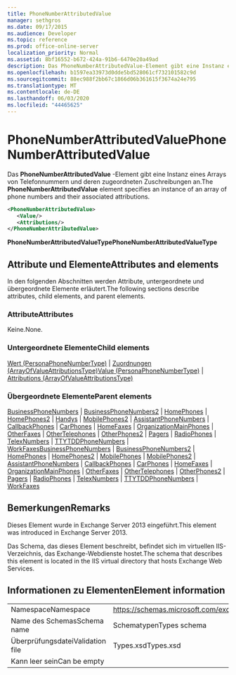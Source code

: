 ```yaml
---
title: PhoneNumberAttributedValue
manager: sethgros
ms.date: 09/17/2015
ms.audience: Developer
ms.topic: reference
ms.prod: office-online-server
localization_priority: Normal
ms.assetid: 8bf16552-b672-424a-91b6-6470e20a49ad
description: Das PhoneNumberAttributedValue-Element gibt eine Instanz eines Arrays von Telefonnummern und deren zugeordneten Zuschreibungen an.
ms.openlocfilehash: b1597ea33973d0dde5bd528061cf732101582c9d
ms.sourcegitcommit: 88ec988f2bb67c1866d06b361615f3674a24e795
ms.translationtype: MT
ms.contentlocale: de-DE
ms.lasthandoff: 06/03/2020
ms.locfileid: "44465625"
---
```

# <a name="phonenumberattributedvalue"></a><span data-ttu-id="301e4-103">PhoneNumberAttributedValue</span><span class="sxs-lookup"><span data-stu-id="301e4-103">PhoneNumberAttributedValue</span></span>

<span data-ttu-id="301e4-104">Das **PhoneNumberAttributedValue** -Element gibt eine Instanz eines Arrays von Telefonnummern und deren zugeordneten Zuschreibungen an.</span><span class="sxs-lookup"><span data-stu-id="301e4-104">The **PhoneNumberAttributedValue** element specifies an instance of an array of phone numbers and their associated attributions.</span></span> 
  
```XML
<PhoneNumberAttributedValue>
   <Value/>
   <Attributions/>
</PhoneNumberAttributedValue>
```

 <span data-ttu-id="301e4-105">**PhoneNumberAttributedValueType**</span><span class="sxs-lookup"><span data-stu-id="301e4-105">**PhoneNumberAttributedValueType**</span></span>
## <a name="attributes-and-elements"></a><span data-ttu-id="301e4-106">Attribute und Elemente</span><span class="sxs-lookup"><span data-stu-id="301e4-106">Attributes and elements</span></span>

<span data-ttu-id="301e4-107">In den folgenden Abschnitten werden Attribute, untergeordnete und übergeordnete Elemente erläutert.</span><span class="sxs-lookup"><span data-stu-id="301e4-107">The following sections describe attributes, child elements, and parent elements.</span></span>
  
### <a name="attributes"></a><span data-ttu-id="301e4-108">Attribute</span><span class="sxs-lookup"><span data-stu-id="301e4-108">Attributes</span></span>

<span data-ttu-id="301e4-109">Keine.</span><span class="sxs-lookup"><span data-stu-id="301e4-109">None.</span></span>
  
### <a name="child-elements"></a><span data-ttu-id="301e4-110">Untergeordnete Elemente</span><span class="sxs-lookup"><span data-stu-id="301e4-110">Child elements</span></span>

<span data-ttu-id="301e4-111">[Wert (PersonaPhoneNumberType)](value-personaphonenumbertype.md)  |  [Zuordnungen (ArrayOfValueAttributionsType)](attributions-arrayofvalueattributionstype.md)</span><span class="sxs-lookup"><span data-stu-id="301e4-111">[Value (PersonaPhoneNumberType)](value-personaphonenumbertype.md) | [Attributions (ArrayOfValueAttributionsType)](attributions-arrayofvalueattributionstype.md)</span></span>
  
### <a name="parent-elements"></a><span data-ttu-id="301e4-112">Übergeordnete Elemente</span><span class="sxs-lookup"><span data-stu-id="301e4-112">Parent elements</span></span>

<span data-ttu-id="301e4-113">[BusinessPhoneNumbers](businessphonenumbers.md)  |  [BusinessPhoneNumbers2](businessphonenumbers2.md)  |  [HomePhones](homephones.md)  |  [HomePhones2](homephones2.md)  |  [Handys](mobilephones.md)  |  [MobilePhones2](mobilephones2.md)  |  [AssistantPhoneNumbers](assistantphonenumbers.md)  |  [CallbackPhones](callbackphones.md)  |  [CarPhones](carphones.md)  |  [HomeFaxes](homefaxes.md)  |  [OrganizationMainPhones](organizationmainphones.md)  |  [OtherFaxes](otherfaxes.md)  |  [OtherTelephones](othertelephones.md)  |  [OtherPhones2](otherphones2.md)  |  [Pagers](pagers.md)  |  [RadioPhones](radiophones.md)  |  [TelexNumbers](telexnumbers.md)  |  [TTYTDDPhoneNumbers](ttytddphonenumbers.md)  |  [WorkFaxes](workfaxes.md)</span><span class="sxs-lookup"><span data-stu-id="301e4-113">[BusinessPhoneNumbers](businessphonenumbers.md) | [BusinessPhoneNumbers2](businessphonenumbers2.md) | [HomePhones](homephones.md) | [HomePhones2](homephones2.md) | [MobilePhones](mobilephones.md) | [MobilePhones2](mobilephones2.md) | [AssistantPhoneNumbers](assistantphonenumbers.md) | [CallbackPhones](callbackphones.md) | [CarPhones](carphones.md) | [HomeFaxes](homefaxes.md) | [OrganizationMainPhones](organizationmainphones.md) | [OtherFaxes](otherfaxes.md) | [OtherTelephones](othertelephones.md) | [OtherPhones2](otherphones2.md) | [Pagers](pagers.md) | [RadioPhones](radiophones.md) | [TelexNumbers](telexnumbers.md) | [TTYTDDPhoneNumbers](ttytddphonenumbers.md) | [WorkFaxes](workfaxes.md)</span></span>
  
## <a name="remarks"></a><span data-ttu-id="301e4-114">Bemerkungen</span><span class="sxs-lookup"><span data-stu-id="301e4-114">Remarks</span></span>

<span data-ttu-id="301e4-115">Dieses Element wurde in Exchange Server 2013 eingeführt.</span><span class="sxs-lookup"><span data-stu-id="301e4-115">This element was introduced in Exchange Server 2013.</span></span>
  
<span data-ttu-id="301e4-116">Das Schema, das dieses Element beschreibt, befindet sich im virtuellen IIS-Verzeichnis, das Exchange-Webdienste hostet.</span><span class="sxs-lookup"><span data-stu-id="301e4-116">The schema that describes this element is located in the IIS virtual directory that hosts Exchange Web Services.</span></span>
  
## <a name="element-information"></a><span data-ttu-id="301e4-117">Informationen zu Elementen</span><span class="sxs-lookup"><span data-stu-id="301e4-117">Element information</span></span>

|||
|:-----|:-----|
|<span data-ttu-id="301e4-118">Namespace</span><span class="sxs-lookup"><span data-stu-id="301e4-118">Namespace</span></span>  <br/> |https://schemas.microsoft.com/exchange/services/2006/types  <br/> |
|<span data-ttu-id="301e4-119">Name des Schemas</span><span class="sxs-lookup"><span data-stu-id="301e4-119">Schema name</span></span>  <br/> |<span data-ttu-id="301e4-120">Schematypen</span><span class="sxs-lookup"><span data-stu-id="301e4-120">Types schema</span></span>  <br/> |
|<span data-ttu-id="301e4-121">Überprüfungsdatei</span><span class="sxs-lookup"><span data-stu-id="301e4-121">Validation file</span></span>  <br/> |<span data-ttu-id="301e4-122">Types.xsd</span><span class="sxs-lookup"><span data-stu-id="301e4-122">Types.xsd</span></span>  <br/> |
|<span data-ttu-id="301e4-123">Kann leer sein</span><span class="sxs-lookup"><span data-stu-id="301e4-123">Can be empty</span></span>  <br/> ||
   

